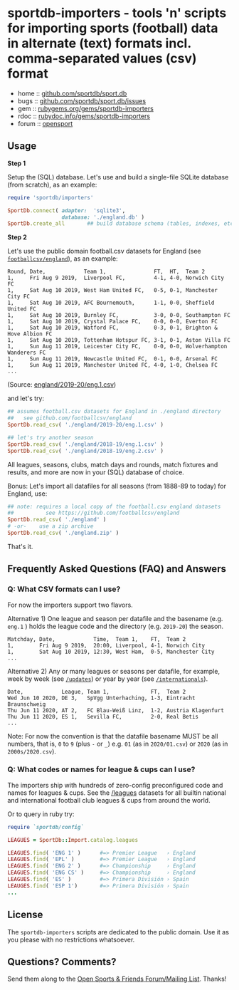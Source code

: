 # sportdb-importers - tools 'n' scripts for importing sports (football) data in alternate (text) formats incl. comma-separated values (csv) format


* home  :: [github.com/sportdb/sport.db](https://github.com/sportdb/sport.db)
* bugs  :: [github.com/sportdb/sport.db/issues](https://github.com/sportdb/sport.db/issues)
* gem   :: [rubygems.org/gems/sportdb-importers](https://rubygems.org/gems/sportdb-importers)
* rdoc  :: [rubydoc.info/gems/sportdb-importers](http://rubydoc.info/gems/sportdb-importers)
* forum :: [opensport](http://groups.google.com/group/opensport)


## Usage


**Step 1**

Setup the (SQL) database. Let's use and build a single-file SQLite database (from scratch),
as an example:

``` ruby
require 'sportdb/importers'

SportDb.connect( adapter:  'sqlite3',
                 database: './england.db' )
SportDb.create_all       ## build database schema (tables, indexes, etc.)
```


**Step 2**

Let's use the public domain football.csv datasets for England (see [`footballcsv/england`](https://github.com/footballcsv/england)), as an example:

```
Round, Date,            Team 1,               FT,  HT,  Team 2
1,     Fri Aug 9 2019,  Liverpool FC,         4-1, 4-0, Norwich City FC
1,     Sat Aug 10 2019, West Ham United FC,   0-5, 0-1, Manchester City FC
1,     Sat Aug 10 2019, AFC Bournemouth,      1-1, 0-0, Sheffield United FC
1,     Sat Aug 10 2019, Burnley FC,           3-0, 0-0, Southampton FC
1,     Sat Aug 10 2019, Crystal Palace FC,    0-0, 0-0, Everton FC
1,     Sat Aug 10 2019, Watford FC,           0-3, 0-1, Brighton & Hove Albion FC
1,     Sat Aug 10 2019, Tottenham Hotspur FC, 3-1, 0-1, Aston Villa FC
1,     Sun Aug 11 2019, Leicester City FC,    0-0, 0-0, Wolverhampton Wanderers FC
1,     Sun Aug 11 2019, Newcastle United FC,  0-1, 0-0, Arsenal FC
1,     Sun Aug 11 2019, Manchester United FC, 4-0, 1-0, Chelsea FC
...
```
(Source: [england/2019-20/eng.1.csv](https://github.com/footballcsv/england/blob/master/2010s/2019-20/eng.1.csv))


and let's try:

``` ruby
## assumes football.csv datasets for England in ./england directory
##   see github.com/footballcsv/england
SportDb.read_csv( './england/2019-20/eng.1.csv' )

## let's try another season
SportDb.read_csv( './england/2018-19/eng.1.csv' )
SportDb.read_csv( './england/2018-19/eng.2.csv' )
```

All leagues, seasons, clubs, match days and rounds, match fixtures and results,
and more are now in your (SQL) database of choice.


Bonus: Let's import all datafiles for all seasons (from 1888-89 to today)
for England, use:

``` ruby
## note: requires a local copy of the football.csv england datasets
##          see https://github.com/footballcsv/england
SportDb.read_csv( './england' )
# -or-    use a zip archive
SportDb.read_csv( './england.zip' )
```

That's it.


## Frequently Asked Questions (FAQ) and Answers

### Q: What CSV formats can I use?

For now the importers support two flavors.

Alternative 1)  One league and season per datafile and
the basename (e.g. `eng.1` ) holds the league code
and the directory (e.g. `2019-20`) the season.

```
Matchday, Date,            Time,  Team 1,    FT,  Team 2
1,        Fri Aug 9 2019,  20:00, Liverpool, 4-1, Norwich City
1,        Sat Aug 10 2019, 12:30, West Ham,  0-5, Manchester City
...
```

Alternative 2) Any or many leagues or seasons per datafile,
for example, week by week (see [`/updates`](https://github.com/footballcsv/cache.updates))
or year by year (see [`/internationals`](https://github.com/footballcsv/cache.internationals)).

```
Date,            League, Team 1,             FT,  Team 2
Wed Jun 10 2020, DE 3,   SpVgg Unterhaching, 1-3, Eintracht Braunschweig
Thu Jun 11 2020, AT 2,   FC Blau-Weiß Linz,  1-2, Austria Klagenfurt
Thu Jun 11 2020, ES 1,   Sevilla FC,         2-0, Real Betis
...
```

Note: For now the convention is that the datafile basename
MUST be all numbers, that is, `0` to `9` (plus `-` or `_`) e.g.
`01` (as in `2020/01.csv`) or `2020` (as in `2000s/2020.csv`).


### Q: What codes or names for league & cups can I use?

The importers ship with hundreds of zero-config preconfigured
code and names for leagues & cups.
See the [/leagues](https://github.com/openfootball/leagues) datasets for all builtin national and international football club leagues & cups from around the world.

Or to query in ruby try:

``` ruby
require `sportdb/config`

LEAGUES = SportDb::Import.catalog.leagues

LEAGUES.find( 'ENG 1' )      #=> Premier League   › England
LEAGUES.find( 'EPL' )        #=> Premier League   › England
LEAGUES.find( 'ENG 2' )      #=> Championship     › England
LEAGUES.find( 'ENG CS' )     #=> Championship     › England
LEAGUES.find( 'ES' )         #=> Primera División › Spain
LEAUGES.find( 'ESP 1')       #=> Primera División › Spain
...
```



## License

The `sportdb-importers` scripts are dedicated to the public domain.
Use it as you please with no restrictions whatsoever.


## Questions? Comments?

Send them along to the
[Open Sports & Friends Forum/Mailing List](http://groups.google.com/group/opensport).
Thanks!
